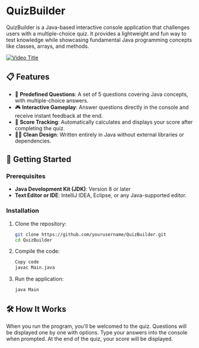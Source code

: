 
# QuizBuilder

QuizBuilder is a Java-based interactive console application that challenges users with a multiple-choice quiz. It provides a lightweight and fun way to test knowledge while showcasing fundamental Java programming concepts like classes, arrays, and methods.

[![Video Title](https://img.youtube.com/vi/19p-5hyP85gr70gk/0.jpg)](https://youtu.be/5_Oc61__omA?si=19p-5hyP85gr70gk)

## 📋 Features

- 📝 **Predefined Questions**: A set of 5 questions covering Java concepts, with multiple-choice answers.
- 🎮 **Interactive Gameplay**: Answer questions directly in the console and receive instant feedback at the end.
- 🎯 **Score Tracking**: Automatically calculates and displays your score after completing the quiz.
- 👩‍💻 **Clean Design**: Written entirely in Java without external libraries or dependencies.


## 🚀 Getting Started

### Prerequisites
- **Java Development Kit (JDK)**: Version 8 or later
- **Text Editor or IDE**: IntelliJ IDEA, Eclipse, or any Java-supported editor.

### Installation
1. Clone the repository:
    ```bash
    git clone https://github.com/yourusername/QuizBuilder.git
    cd QuizBuilder
    ```

2. Compile the code:
    ```bash
    Copy code
    javac Main.java
    ```

3. Run the application:
    ```bash
    java Main
    ```

## 🛠️ How It Works
When you run the program, you'll be welcomed to the quiz.
Questions will be displayed one by one with options.
Type your answers into the console when prompted.
At the end of the quiz, your score will be displayed.
